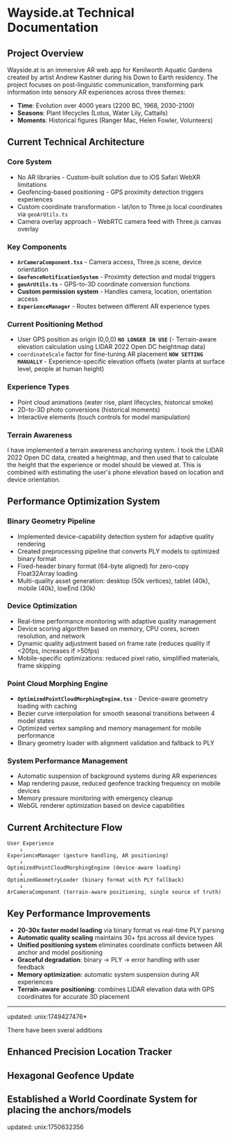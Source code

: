 # Wayside.at Technical Documentation

## Project Overview
Wayside.at is an immersive AR web app for Kenilworth Aquatic Gardens created by artist Andrew Kastner during his Down to Earth residency. The project focuses on post-linguistic communication, transforming park information into sensory AR experiences across three themes:

- **Time**: Evolution over 4000 years (2200 BC, 1968, 2030-2100)
- **Seasons**: Plant lifecycles (Lotus, Water Lily, Cattails)  
- **Moments**: Historical figures (Ranger Mac, Helen Fowler, Volunteers)

## Current Technical Architecture

### Core System
- No AR libraries - Custom-built solution due to iOS Safari WebXR limitations
- Geofencing-based positioning - GPS proximity detection triggers experiences
- Custom coordinate transformation - lat/lon to Three.js local coordinates via `geoArUtils.ts`
- Camera overlay approach - WebRTC camera feed with Three.js canvas overlay

### Key Components
- **`ArCameraComponent.tsx`** - Camera access, Three.js scene, device orientation
- **`GeofenceNotificationSystem`** - Proximity detection and modal triggers
- **`geoArUtils.ts`** - GPS-to-3D coordinate conversion functions
- **Custom permission system** - Handles camera, location, orientation access
- **`ExperienceManager`** - Routes between different AR experience types

### Current Positioning Method
- User GPS position as origin (0,0,0)
**`NO LONGER IN USE`** (- Terrain-aware elevation calculation using LIDAR 2022 Open DC heightmap data)
- `coordinateScale` factor for fine-tuning AR placement
**`NOW SETTING MANUALLY`**   - Experience-specific elevation offsets (water plants at surface level, people at human height)

### Experience Types
- Point cloud animations (water rise, plant lifecycles, historical smoke)
- 2D-to-3D photo conversions (historical moments)
- Interactive elements (touch controls for model manipulation)

### Terrain Awareness
I have implemented a terrain awareness anchoring system. I took the LIDAR 2022 Open DC data, created a heightmap, and then used that to calculate the height that the experience or model should be viewed at. This is combined with estimating the user's phone elevation based on location and device orientation.

## Performance Optimization System

### Binary Geometry Pipeline
- Implemented device-capability detection system for adaptive quality rendering
- Created preprocessing pipeline that converts PLY models to optimized binary format
- Fixed-header binary format (64-byte aligned) for zero-copy Float32Array loading
- Multi-quality asset generation: desktop (50k vertices), tablet (40k), mobile (40k), lowEnd (30k)

### Device Optimization
- Real-time performance monitoring with adaptive quality management
- Device scoring algorithm based on memory, CPU cores, screen resolution, and network
- Dynamic quality adjustment based on frame rate (reduces quality if <20fps, increases if >50fps)
- Mobile-specific optimizations: reduced pixel ratio, simplified materials, frame skipping

### Point Cloud Morphing Engine
- **`OptimizedPointCloudMorphingEngine.tsx`** - Device-aware geometry loading with caching
- Bezier curve interpolation for smooth seasonal transitions between 4 model states
- Optimized vertex sampling and memory management for mobile performance
- Binary geometry loader with alignment validation and fallback to PLY

### System Performance Management
- Automatic suspension of background systems during AR experiences
- Map rendering pause, reduced geofence tracking frequency on mobile devices
- Memory pressure monitoring with emergency cleanup
- WebGL renderer optimization based on device capabilities

## Current Architecture Flow

```
User Experience
    ↓
ExperienceManager (gesture handling, AR positioning)
    ↓
OptimizedPointCloudMorphingEngine (device-aware loading)
    ↓
OptimizedGeometryLoader (binary format with PLY fallback)
    ↓
ArCameraComponent (terrain-aware positioning, single source of truth)
```

## Key Performance Improvements

- **20-30x faster model loading** via binary format vs real-time PLY parsing
- **Automatic quality scaling** maintains 30+ fps across all device types
- **Unified positioning system** eliminates coordinate conflicts between AR anchor and model positioning
- **Graceful degradation**: binary → PLY → error handling with user feedback
- **Memory optimization**: automatic system suspension during AR experiences
- **Terrain-aware positioning**: combines LIDAR elevation data with GPS coordinates for accurate 3D placement

---
updated: 	unix:1749427476*

There have been sveral additions

## Enhanced Precision Location Tracker

## Hexagonal Geofence Update

## Established a World Coordinate System for placing the anchors/models

updated: 	unix:1750632356